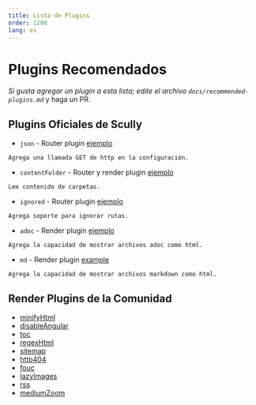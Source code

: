 ```yaml
---
title: Lista de Plugins
order: 1200
lang: es
---
```


# Plugins Recomendados

_Si gusta agregar un plugin a esta lista; edite el archivo `docs/recommended-plugins.md`_ y haga un PR.

## Plugins Oficiales de Scully

- `json` - Router plugin [ejemplo](/scully.sample-blog.config.js)

```
Agrega una llamada GET de http en la configuración.
```

- `contentFolder` - Router y render plugin [ejemplo](/scully.sample-blog.config.js)

```
Lee contenido de carpetas.
```

- `ignored` - Router plugin [ejemplo](/scully.sample-blog.config.js)

```
Agrega soporte para ignorar rutas.
```

- `adoc` - Render plugin [ejemplo](/scully.sample-blog.config.js)

```
Agrega la capacidad de mostrar archivos adoc como html.
```

- `md` - Render plugin [example](/scully.sample-blog.config.js)

```
Agrega la capacidad de mostrar archivos markdown como html.
```

## Render Plugins de la Comunidad

- [minifyHtml](https://www.npmjs.com/package/scully-plugin-minify-html)
- [disableAngular](https://www.npmjs.com/package/scully-plugin-disable-angular)
- [toc](https://www.npmjs.com/package/scully-plugin-toc)
- [regexHtml](https://www.npmjs.com/package/@gammastream/scully-plugin-regex)
- [sitemap](https://www.npmjs.com/package/@gammastream/scully-plugin-sitemap)
- [http404](https://www.npmjs.com/package/@gammastream/scully-plugin-http404)
- [fouc](https://www.npmjs.com/package/@notiz/scully-plugin-fouc)
- [lazyImages](https://www.npmjs.com/package/@notiz/scully-plugin-lazy-images)
- [rss](https://www.npmjs.com/package/@notiz/scully-plugin-rss)
- [mediumZoom](https://www.npmjs.com/package/@notiz/scully-plugin-medium-zoom)
